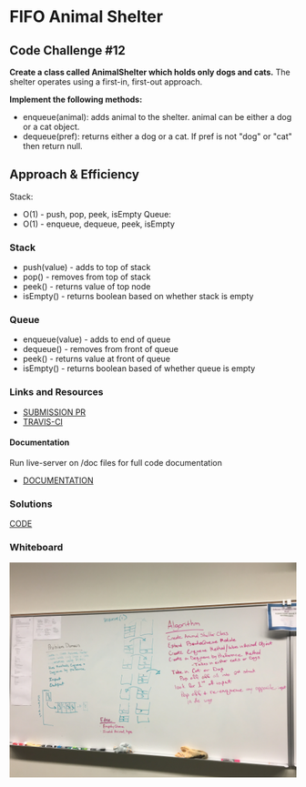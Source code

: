 # FIFO Animal Shelter

## Code Challenge #12

**Create a class called AnimalShelter which holds only dogs and cats.**
The shelter operates using a first-in, first-out approach.

**Implement the following methods:**
- enqueue(animal): adds animal to the shelter. animal can be either a dog or a cat object.
- dequeue(pref): returns either a dog or a cat. If pref is not "dog" or "cat" then return null.

## Approach & Efficiency

Stack: 
  * O(1) - push, pop, peek, isEmpty
Queue: 
  * O(1) - enqueue, dequeue, peek, isEmpty

### Stack
* push(value) - adds to top of stack
* pop() - removes from top of stack
* peek() - returns value of top node
* isEmpty() - returns boolean based on whether stack is empty

### Queue
* enqueue(value) - adds to end of queue
* dequeue() - removes from front of queue
* peek() - returns value at front of queue
* isEmpty() - returns boolean based of whether queue is empty

### Links and Resources
* [SUBMISSION PR](https://github.com/LindsayPeltier-401-advanced-javascript/data-structures-and-algorithms-401/pull/23)
* [TRAVIS-CI](https://www.travis-ci.com/LindsayPeltier-401-advanced-javascript/data-structures-and-algorithms-401/builds/147052877)

#### Documentation
Run live-server on /doc files for full code documentation
* [DOCUMENTATION](/Users/lpeltier/DevStation/devstation/401/data-structures-and-algorithms-401/docs/stacksAndQueues_fifoAnimalShelter_fifo-animal-shelter.js.html)

### Solutions

[CODE](./fifo-animal-shelter.js)

### Whiteboard

![whiteboard](../../../assets/FIFO.JPG)